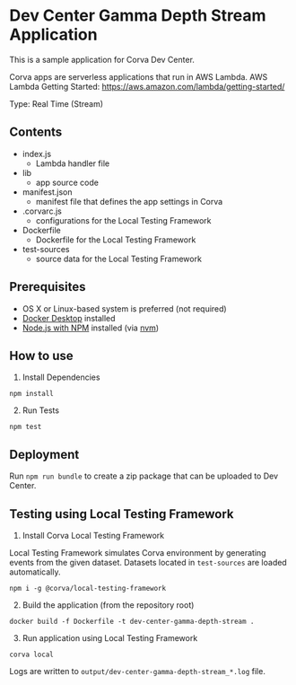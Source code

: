 # Dev Center Gamma Depth Stream Application

This is a sample application for Corva Dev Center.

Corva apps are serverless applications that run in AWS Lambda. AWS Lambda Getting Started: https://aws.amazon.com/lambda/getting-started/

Type: Real Time (Stream)

## Contents

* index.js
    * Lambda handler file
* lib
    * app source code
* manifest.json
    * manifest file that defines the app settings in Corva
* .corvarc.js
    * configurations for the Local Testing Framework
* Dockerfile
    * Dockerfile for the Local Testing Framework
* test-sources
    * source data for the Local Testing Framework

## Prerequisites

- OS X or Linux-based system is preferred (not required)
- [Docker Desktop](https://www.docker.com/products/docker-desktop) installed
- [Node.js with NPM](https://nodejs.org/en/) installed (via [nvm](https://github.com/nvm-sh/nvm))

## How to use

1. Install Dependencies

```
npm install
```

2. Run Tests

```
npm test
```

## Deployment

Run `npm run bundle` to create a zip package that can be uploaded to Dev Center.

## Testing using Local Testing Framework

1. Install Corva Local Testing Framework

Local Testing Framework simulates Corva environment by generating events from the given dataset. Datasets located in `test-sources` are loaded automatically.

```
npm i -g @corva/local-testing-framework
```

2. Build the application (from the repository root)

```
docker build -f Dockerfile -t dev-center-gamma-depth-stream .
```

3. Run application using Local Testing Framework

```
corva local
```

Logs are written to `output/dev-center-gamma-depth-stream_*.log` file.

